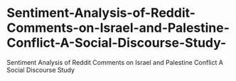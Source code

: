 # Sentiment-Analysis-of-Reddit-Comments-on-Israel-and-Palestine-Conflict-A-Social-Discourse-Study-
Sentiment Analysis of Reddit Comments on Israel and Palestine Conflict A Social Discourse Study 
